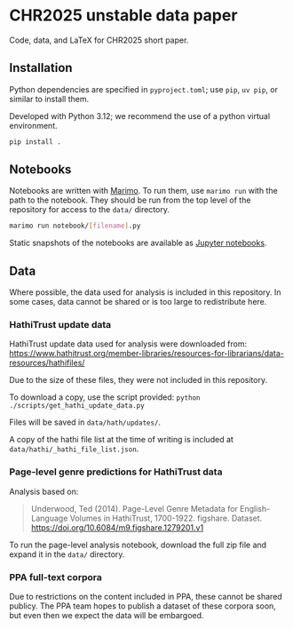 # CHR2025 unstable data paper

Code, data, and LaTeX for CHR2025 short paper.

## Installation

Python dependencies are specified in `pyproject.toml`; use `pip`, `uv pip`, or similar to install them.

Developed with Python 3.12; we recommend the use of a python virtual environment.

```bash
pip install .
```

## Notebooks

Notebooks are written with [Marimo](https://marimo.io/). To run them, use `marimo run` with the path to the notebook.
They should be run from the top level of the repository for access to the `data/` directory.

```sh
marimo run notebook/[filename].py
```

Static snapshots of the notebooks are available as [Jupyter notebooks](notebooks/__marimo__/).

## Data

Where possible, the data used for analysis is included in this repository. In some cases, data cannot be shared
or is too large to redistribute here.

### HathiTrust update data

HathiTrust update data used for analysis were downloaded from:
https://www.hathitrust.org/member-libraries/resources-for-librarians/data-resources/hathifiles/

Due to the size of these files, they were not included in this repository.

To download a copy, use the script provided: `python ./scripts/get_hathi_update_data.py`

Files will be saved in `data/hath/updates/`.

A copy of the hathi file list at the time of writing is included at `data/hathi/_hathi_file_list.json`.

### Page-level genre predictions for HathiTrust data

Analysis based on:

> Underwood, Ted (2014). Page-Level Genre Metadata for English-Language Volumes in HathiTrust, 1700-1922. figshare. Dataset. https://doi.org/10.6084/m9.figshare.1279201.v1

To run the page-level analysis notebook, download the full zip file and expand it in the `data/` directory.

### PPA full-text corpora

Due to restrictions on the content included in PPA, these cannot be shared publicy. The PPA team hopes to publish a
dataset of these corpora soon, but even then we expect the data will be embargoed.
